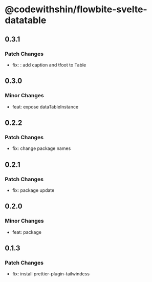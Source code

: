 # @codewithshin/flowbite-svelte-datatable

## 0.3.1

### Patch Changes

- fix: : add caption and tfoot to Table

## 0.3.0

### Minor Changes

- feat: expose dataTableInstance

## 0.2.2

### Patch Changes

- fix: change package names

## 0.2.1

### Patch Changes

- fix: package update

## 0.2.0

### Minor Changes

- feat: package

## 0.1.3

### Patch Changes

- fix: install prettier-plugin-tailwindcss

